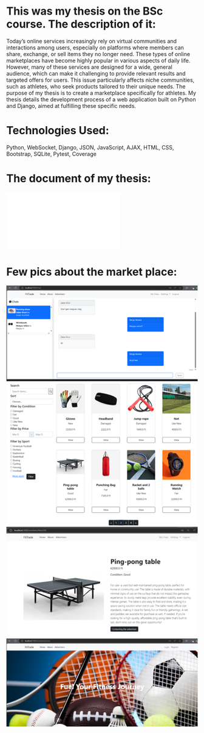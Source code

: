 # This was my thesis on the BSc course. The description of it:

Today’s online services increasingly rely on virtual communities and interactions among users, especially on platforms where members can share, exchange, or sell items they no longer need. These types of online marketplaces have become highly popular in various aspects of daily life. 
However, many of these services are designed for a wide, general audience, which can make it challenging to provide relevant results and targeted offers for users. This issue particularly affects niche communities, such as athletes, who seek products tailored to their unique needs.
The purpose of my thesis is to create a marketplace specifically for athletes. My thesis details the development process of a web application built on Python and Django, aimed at fulfilling these specific needs.

# Technologies Used:
Python, WebSocket, Django, JSON, JavaScript, AJAX, HTML, CSS, Bootstrap, SQLite, Pytest, Coverage

# The document of my thesis:
![](Szakdolgozat.pdf)

# Few pics about the market place:
![](chat.png)
![](home.png)
![](details.png)
![](header.png)
